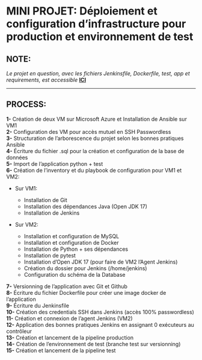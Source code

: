 # MINI PROJET: Déploiement et configuration d’infrastructure pour production et environnement de test

## NOTE:

*Le projet en question, avec les fichiers Jenkinsfile, Dockerfile, test, app et requirements, est accessible* **[ICI](https://github.com/Zivan-R/ansible-deploy-f2-f4.git)**

---
## PROCESS:
**1-** Création de deux VM sur Microsoft Azure et Installation de Ansible sur VM1  
**2-** Configuration des VM pour accès mutuel en SSH Passwordless  
**3-** Structuration de l’arborescence du projet selon les bonnes pratiques Ansible  
**4-** Écriture du fichier .sql pour la création et configuration de la base de données  
**5-** Import de l’application python + test  
**6-** Création de l’inventory et du playbook de configuration pour VM1 et VM2:  
- Sur VM1:  
  - Installation de Git  
  - Installation des dépendances Java (Open JDK 17)  
  - Installation de Jenkins  
	
- Sur VM2:  
  - Installation et configuration de MySQL  
  - Installation et configuration de Docker  
  - Installation de Python + ses dépendances  
  - Installation de pytest  
  - Installation d’Open JDK 17 (pour faire de VM2 l’Agent Jenkins)  
  - Création du dossier pour Jenkins (/home/jenkins)  
  - Configuration du schéma de la Database  

**7-** Versionning de l’application avec Git et Github  
**8-** Écriture du fichier Dockerfile pour créer une image docker de l’application  
**9-** Écriture du Jenkinsfile  
**10-** Création des credentials SSH dans Jenkins (accès 100% passwordless)  
**11-** Création et connexion de l’agent Jenkins (VM2)  
**12-** Application des bonnes pratiques Jenkins en assignant 0 exécuteurs au contrôleur  
**13-** Création et lancement de la pipeline production  
**14-** Création de l’environnement de test (branche test sur versionning)  
**15-** Création et lancement de la pipeline test  
